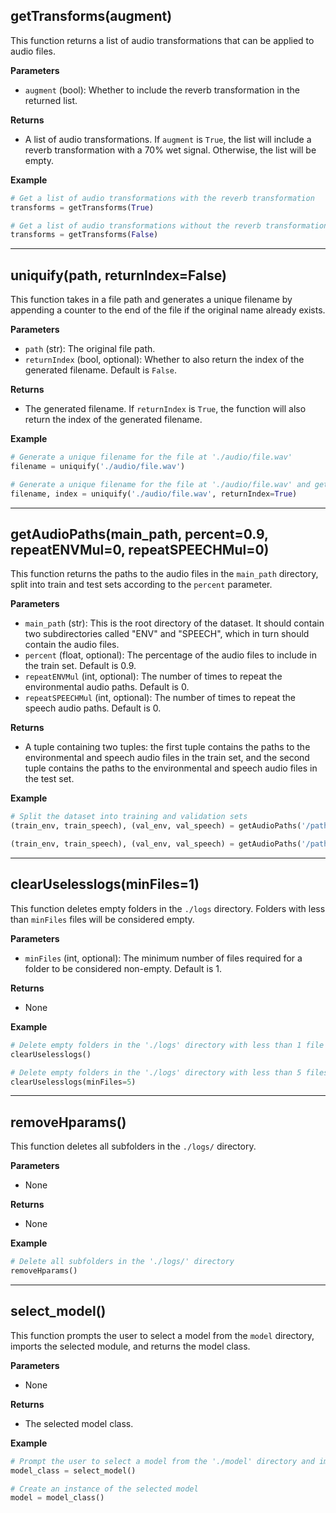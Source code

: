 ## getTransforms(augment)

This function returns a list of audio transformations that can be applied to audio files.

**Parameters**
- `augment` (bool): Whether to include the reverb transformation in the returned list.

**Returns**
- A list of audio transformations. If `augment` is `True`, the list will include a reverb transformation with a 70% wet signal. Otherwise, the list will be empty.

**Example**
```python
# Get a list of audio transformations with the reverb transformation
transforms = getTransforms(True)

# Get a list of audio transformations without the reverb transformation
transforms = getTransforms(False)
```

---

## uniquify(path, returnIndex=False)

This function takes in a file path and generates a unique filename by appending a counter to the end of the file if the original name already exists.

**Parameters**
- `path` (str): The original file path.
- `returnIndex` (bool, optional): Whether to also return the index of the generated filename. Default is `False`.

**Returns**
- The generated filename. If `returnIndex` is `True`, the function will also return the index of the generated filename.

**Example**
```python
# Generate a unique filename for the file at './audio/file.wav'
filename = uniquify('./audio/file.wav')

# Generate a unique filename for the file at './audio/file.wav' and get the index of the generated filename
filename, index = uniquify('./audio/file.wav', returnIndex=True)
```
---

## getAudioPaths(main_path, percent=0.9, repeatENVMul=0, repeatSPEECHMul=0)

This function returns the paths to the audio files in the `main_path` directory, split into train and test sets according to the `percent` parameter.

**Parameters**
- `main_path` (str): This is the root directory of the dataset. It should contain two subdirectories called "ENV" and "SPEECH", which in turn should contain the audio files.
- `percent` (float, optional): The percentage of the audio files to include in the train set. Default is 0.9.
- `repeatENVMul` (int, optional): The number of times to repeat the environmental audio paths. Default is 0.
- `repeatSPEECHMul` (int, optional): The number of times to repeat the speech audio paths. Default is 0.

**Returns**
- A tuple containing two tuples: the first tuple contains the paths to the environmental and speech audio files in the train set, and the second tuple contains the paths to the environmental and speech audio files in the test set.

**Example**
```python
# Split the dataset into training and validation sets
(train_env, train_speech), (val_env, val_speech) = getAudioPaths('/path/to/dataset', percent=0.8)

(train_env, train_speech), (val_env, val_speech) = getAudioPaths('/path/to/dataset', percent=0.8, repeatENVMul=5, repeatSPEECHMul=5)
```
---

## clearUselesslogs(minFiles=1)

This function deletes empty folders in the `./logs` directory. Folders with less than `minFiles` files will be considered empty.

**Parameters**
- `minFiles` (int, optional): The minimum number of files required for a folder to be considered non-empty. Default is 1.

**Returns**
- None

**Example**
```python
# Delete empty folders in the './logs' directory with less than 1 file
clearUselesslogs()

# Delete empty folders in the './logs' directory with less than 5 files
clearUselesslogs(minFiles=5)
```
---

## removeHparams()

This function deletes all subfolders in the `./logs/` directory.

**Parameters**
- None

**Returns**
- None

**Example**
```python
# Delete all subfolders in the './logs/' directory
removeHparams()
```
---

## select_model()

This function prompts the user to select a model from the `model` directory, imports the selected module, and returns the model class.

**Parameters**
- None

**Returns**
- The selected model class.

**Example**
```python
# Prompt the user to select a model from the './model' directory and import the selected module
model_class = select_model()

# Create an instance of the selected model
model = model_class()
```